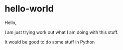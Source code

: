 # hello-world

Hello,

I am just trying work out what I am doing with this stuff.

It would be good to do some stuff in Python
